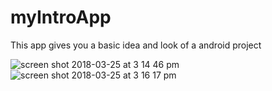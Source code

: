 # myIntroApp
This app gives you a basic idea and look of a android project 


![screen shot 2018-03-25 at 3 14 46 pm](https://user-images.githubusercontent.com/32844499/37873740-2a5d1fc2-3040-11e8-8193-3a161545a1d4.png)
![screen shot 2018-03-25 at 3 16 17 pm](https://user-images.githubusercontent.com/32844499/37873741-2abc9696-3040-11e8-9d22-be18cbfb11b6.png)

